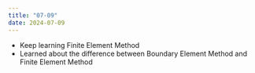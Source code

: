 ```yaml
---
title: "07-09"
date: 2024-07-09
---
```


 - Keep learning Finite Element Method
 - Learned about the difference between Boundary Element Method and Finite Element Method
